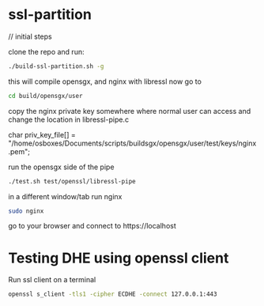 # ssl-partition

// initial steps

clone the repo and run:

```bash
./build-ssl-partition.sh -g
```

this will compile opensgx, and nginx with libressl
now go to

```bash
cd build/opensgx/user
```

copy the nginx private key somewhere where normal user can access and change the location in libressl-pipe.c

char priv_key_file[] = "/home/osboxes/Documents/scripts/buildsgx/opensgx/user/test/keys/nginx.pem";

run the opensgx side of the pipe
```bash
./test.sh test/openssl/libressl-pipe
```

in a different window/tab run nginx
```bash
sudo nginx
```

go to your browser and connect to 
https://localhost


# Testing DHE using openssl client 

Run ssl client on a terminal 

```bash
openssl s_client -tls1 -cipher ECDHE -connect 127.0.0.1:443
```

